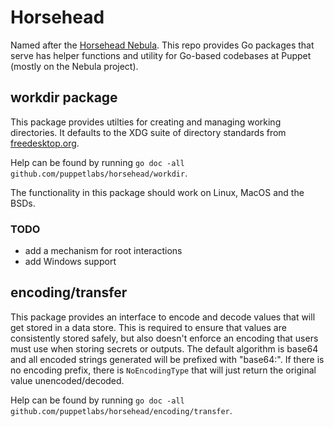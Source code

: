 # Horsehead

Named after the [Horsehead Nebula](https://en.wikipedia.org/wiki/Horsehead_Nebula).
This repo provides Go packages that serve has helper functions and utility for
Go-based codebases at Puppet (mostly on the Nebula project).

## workdir package

This package provides utilties for creating and managing working directories.
It defaults to the XDG suite of directory standards from [freedesktop.org](https://www.freedesktop.org/wiki/Software/xdg-user-dirs/).

Help can be found by running `go doc -all github.com/puppetlabs/horsehead/workdir`.

The functionality in this package should work on Linux, MacOS and the BSDs.

### TODO

- add a mechanism for root interactions
- add Windows support

## encoding/transfer

This package provides an interface to encode and decode values that will get stored
in a data store. This is required to ensure that values are consistently stored safely,
but also doesn't enforce an encoding that users must use when storing secrets or outputs.
The default algorithm is base64 and all encoded strings generated will be prefixed with "base64:".
If there is no encoding prefix, there is `NoEncodingType` that will just return the original
value unencoded/decoded.

Help can be found by running `go doc -all github.com/puppetlabs/horsehead/encoding/transfer`.
